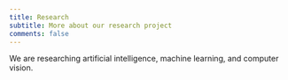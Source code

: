 ```yaml
---
title: Research
subtitle: More about our research project
comments: false
---
```


We are researching artificial intelligence, machine learning, and computer vision.

